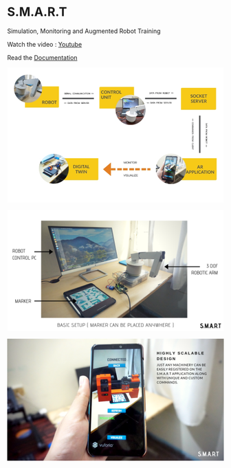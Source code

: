 # S.M.A.R.T
Simulation, Monitoring and Augmented Robot Training

Watch the video : [Youtube](https://youtu.be/YKRzg4aZpKE)

Read the [Documentation](S.M.A.R.T%20%20Documentation.docx)

![System Flow Diagram](Images/Flowchart.jpg)

![System Setup](Images/System_Setup.png)

![Android Application](Images/Application_Design.png)
